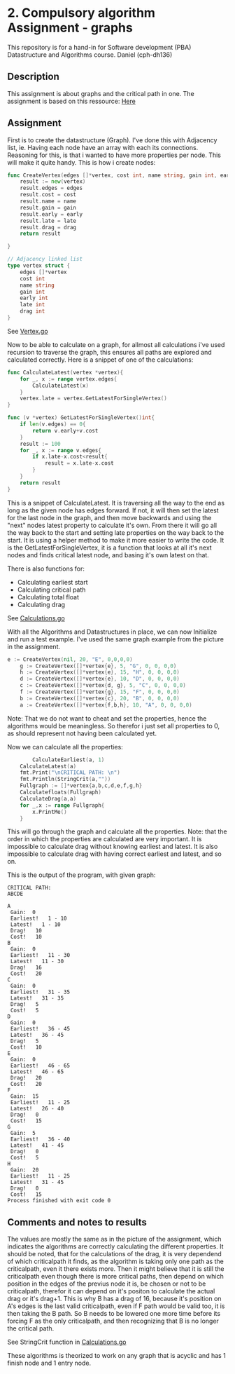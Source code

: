 # 2. Compulsory algorithm Assignment - graphs
This repository is for a hand-in for Software development (PBA) Datastructure and Algorithms course. Daniel (cph-dh136)

## Description
This assignment is about graphs and the critical path in one. The assignment is based on this ressource: [Here](https://i.gyazo.com/0ff3ad9cf15ed2679dab93dc3f544200.png)

## Assignment
First is to create the datastructure (Graph). I've done this with Adjacency list, ie. Having each node have an array with each its connections. Reasoning for this, is that i wanted to have more properties per node. This will make it quite handy. This is how i create nodes:
```go
func CreateVertex(edges []*vertex, cost int, name string, gain int, early int, late int, drag int) *vertex{
	result := new(vertex)
	result.edges = edges
	result.cost = cost
	result.name = name
	result.gain = gain
	result.early = early
	result.late = late
	result.drag = drag
	return result

}

// Adjacency linked list
type vertex struct {
	edges []*vertex
	cost int
	name string
	gain int
	early int
	late int
	drag int
}
```
See [Vertex.go](https://github.com/DanielHauge/DSAL3/blob/master/vertex.go)


Now to be able to calculate on a graph, for allmost all calculations i've used recursion to traverse the graph, this ensures all paths are explored and calculated correctly. Here is a snippet of one of the calculations:
```go
func CalculateLatest(vertex *vertex){
	for _, x := range vertex.edges{
		CalculateLatest(x)
	}
	vertex.late = vertex.GetLatestForSingleVertex()
}

func (v *vertex) GetLatestForSingleVertex()int{
	if len(v.edges) == 0{
		return v.early+v.cost
	}
	result := 100
	for _, x := range v.edges{
		if x.late-x.cost<result{
			result = x.late-x.cost
		}
	}
	return result
}
```
This is a snippet of CalculateLatest. It is traversing all the way to the end as long as the given node has edges forward. 
If not, it will then set the latest for the last node in the graph, and then move backwards and using the "next" nodes latest property to calculate it's own. From there it will go all the way back to the start and setting late properties on the way back to the start.
It is using a helper method to make it more easier to write the code. It is the GetLatestForSingleVertex, it is a function that looks at all it's next nodes and finds critical latest node, and basing it's own latest on that.

There is also functions for:
- Calculating earliest start
- Calculating critical path
- Calculating total float
- Calculating drag

See [Calculations.go](https://github.com/DanielHauge/DSAL3/blob/master/Calculations.go)

With all the Algorithms and Datastructures in place, we can now Initialize and run a test example. I've used the same graph example from the picture in the assignment.
```go
e := CreateVertex(nil, 20, "E", 0,0,0,0)
	g := CreateVertex([]*vertex{e}, 5, "G", 0, 0, 0,0)
	h := CreateVertex([]*vertex{e}, 15, "H", 0, 0, 0,0)
	d := CreateVertex([]*vertex{e}, 10, "D", 0, 0, 0,0)
	c := CreateVertex([]*vertex{d, g}, 5, "C", 0, 0, 0,0)
	f := CreateVertex([]*vertex{g}, 15, "F", 0, 0, 0,0)
	b := CreateVertex([]*vertex{c}, 20, "B", 0, 0, 0,0)
	a := CreateVertex([]*vertex{f,b,h}, 10, "A", 0, 0, 0,0)
``` 
Note: That we do not want to cheat and set the properties, hence the algorithms would be meaningless. So therefor i just set all properties to 0, as should represent not having been calculated yet.

Now we can calculate all the properties:
```go
        CalculateEarliest(a, 1)
	CalculateLatest(a)
	fmt.Print("\nCRITICAL PATH: \n")
	fmt.Println(StringCrit(a,""))
	Fullgraph := []*vertex{a,b,c,d,e,f,g,h}
	Calculatefloats(Fullgraph)
	CalculateDrag(a,a)
	for _,x := range Fullgraph{
		x.PrintMe()
	}
```
This will go through the graph and calculate all the properties. Note: that the order in which the properties are calculated are very important. It is impossible to calculate drag without knowing earliest and latest. It is also impossible to calculate drag with having correct earliest and latest, and so on.

This is the output of the program, with given graph:

```
CRITICAL PATH: 
ABCDE

A
 Gain:  0
 Earliest!   1 - 10
 Latest!   1 - 10
 Drag!   10
 Cost!   10
B
 Gain:  0
 Earliest!   11 - 30
 Latest!   11 - 30
 Drag!   16
 Cost!   20
C
 Gain:  0
 Earliest!   31 - 35
 Latest!   31 - 35
 Drag!   5
 Cost!   5
D
 Gain:  0
 Earliest!   36 - 45
 Latest!   36 - 45
 Drag!   5
 Cost!   10
E
 Gain:  0
 Earliest!   46 - 65
 Latest!   46 - 65
 Drag!   20
 Cost!   20
F
 Gain:  15
 Earliest!   11 - 25
 Latest!   26 - 40
 Drag!   0
 Cost!   15
G
 Gain:  5
 Earliest!   36 - 40
 Latest!   41 - 45
 Drag!   0
 Cost!   5
H
 Gain:  20
 Earliest!   11 - 25
 Latest!   31 - 45
 Drag!   0
 Cost!   15
Process finished with exit code 0
```

## Comments and notes to results
The values are mostly the same as in the picture of the assignment, which indicates the algorithms are correctly calculating the different properties. It should be noted, that for the calculations of the drag, it is very dependend of which criticalpath it finds, as the algorithm is taking only one path as the criticalpath, even it there exists more.
Then it might believe that it is still the criticalpath even though there is more critical paths, then depend on which position in the edges of the previus node it is, be chosen or not to be criticalpath, therefor it can depend on it's positon to calculate the actual drag or it's drag+1. This is why B has a drag of 16, because it's position on A's edges is the last valid criticalpath, even if F path would be valid too, it is then taking the B path. So B needs to be lowered one more time before its forcing F as the only criticalpath, and then recognizing that B is no longer the critical path.

See StringCrit function in [Calculations.go](https://github.com/DanielHauge/DSAL3/blob/master/Calculations.go)

These algorithms is theorized to work on any graph that is acyclic and has 1 finish node and 1 entry node.